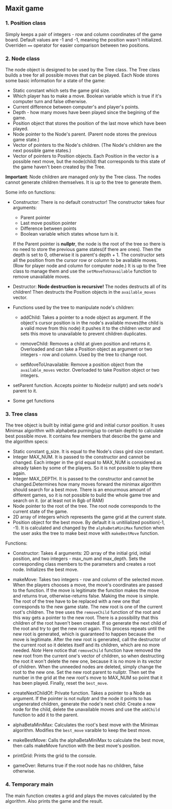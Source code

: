 ## Maxit game
### 1. Position class
Simply keeps a pair of integers - row and column coordinates of the game board. Default values are -1 and -1, meaning the position wasn't initialized. Overriden `==` operator for easier comparison between two positions.

### 2. Node class
The node object is designed to be used by the Tree class. The Tree class builds a tree for all possible moves that can be played. Each Node stores some basic information for a state of the game:

- Static constant which sets the game grid size.
- Which player has to make a move. Boolean variable which is true if it's computer turn and false otherwise.
- Current difference between computer's and player's points. 
- Depth - how many moves have been played since the begining of the game.
- Position object that stores the position of the last move which have been played.
- Node pointer to the Node's parent. (Parent node stores the previous game state.)
- Vector of pointers to the Node's children. (The Node's children are the next possible game states.)
- Vector of pointers to Position objects. Each Position in the vector is a possible next move, but the node(child) that corresponds to this state of the game haven't been created by the Tree.

**Important**: Node children are managed *only* by the Tree class. The nodes cannot generate children themselves. It is up to the tree to generate them.

Some info on functions:

- Constructor: There is no default constructor! The constructor takes four arguments: 
    - Parent pointer
    - Last move position pointer
    - Difference between points
    - Boolean variable which states whose turn is it.

    If the Parent pointer is **nullptr**, the node is the root of the tree so there is no need to store the previous game states(if there are ones). Then the depth is set to 0, otherwise it is parent's depth + 1. The constructor sets all the position from the cursor row or column to be available moves.(Row for player node and column for computer node.) It is up to the Tree class to manage them and use the `setMoveToUnavailable` function to remove unavailable moves.

- Destructor: **Node destruction is recursive!** The nodes destructs all of its children! Then destructs the Position objects in the `available_moves` vector.

- Functions used by the tree to manipulate node's children:
    - addChild: Takes a pointer to a node object as argument. If the object's cursor position is in the node's available moves(the child is a valid move from this node) it pushes it to the children vector and sets this move to unavailable to prevent children duplicates.

    - removeChild: Removes a child at given position and returns it. Overloaded and can take a Position object as argument or two integers - row and column. Used by the tree to change root.

    - setMoveToUnavailable: Remove a position object from the `available_moves` vector. Overloaded to take Position object or two integers.

- setParent function. Accepts pointer to Node(or nullptr) and sets node's parent to it.

- Some get functions

### 3. Tree class
The tree object is built by initial game grid and initial cursor position. It uses Minimax algorithm with alphabeta purning(up to certain depth) to calculate best possible move. It contains few members that describe the game and the algorithm specs:

- Static constant g_size. It is equal to the Node's class gird size constant.
- Integer MAX_NUM. It is passed to the constructor and cannot be changed. Each integer in the grid equal to MAX_NUM is considered as already taken by some of the players. So it is not possible to play there again.
- Integer MAX_DEPTH. It is passed to the constructor and cannot be changed.Determines how many moves forward the minimax algorithm should search for a best move. There is an enourmous amount of different games, so it is not possible to build the whole game tree and search on it. (or at least not in 8gb of RAM)
- Node pointer to the root of the tree. The root node corresponds to the current state of the game.
- 2D array of integers which represents the game grid at the current state.
- Position object for the best move. By default it is unitilialized position(-1, -1). It is calculated and changed by the `alphaBetaMiniMax` function when the user asks the tree to make best move with `makeBestMove` function.

Functions:

- Constructor: Takes 4 arguments: 2D array of the initial grid, initial position, and two integers - max_num and max_depth. Sets the corresponding class members to the parameters and creates a root node. Initializes the best move.

- makeMove: Takes two integers - row and column of the selected move. When the players chooses a move, the move's coordinates are passed to the function. If the move is legitimate the function makes the move and returns true, otherwise-returns false. Making the move is simple. The root of the tree have to be replaced with a new one that corresponds to the new game state. The new root is one of the current root's children. The tree uses the `removeChild` function of the root and this way gets a pointer to the new root. There is a possibility that this children of the root haven't been created. If so generate the next child of the root and try to get the new root again. This process repeats until the new root is generated, which is guaranteed to happen because the move is legitimate. After the new root is generated, call the destructor of the current root so it deletes itself and its children, which are no more needed. *Note* Here notice that `removeChild` function have removed the new root from the current one's vector of children, so when destructing the root it won't delete the new one, because it is no more in its vector of children. When the unneeded nodes are deleted, simply change the root to the new one. Set the new root parent to nullptr. Then set the number in the grid at the new root's move to MAX_NUM so point that it has been played. Finally, reset the `best_move`.

- createNextChildOf: Private function. Takes a pointer to a Node as argument. If the pointer is not nullptr and the node it points to has ungenerated children, generate the node's next child: Create a new node for the child, delete the unavailable moves and use the `addChild` function to add it to the parent.

- alphaBetaMiniMax: Calculates the root's best move with the Minimax algorithm. Modifies the `best_move` varaible to keep the best move.

- makeBestMove: Calls the alphaBetaMiniMax to calculate the best move, then calls makeMove function with the best move's position.

- printGrid: Prints the grid to the console.

- gameOver: Returns true if the root node has no children, false otherwise.

### 4. Temporary main
The main function creates a grid and plays the moves calculated by the algorithm. Also prints the game and the result.

